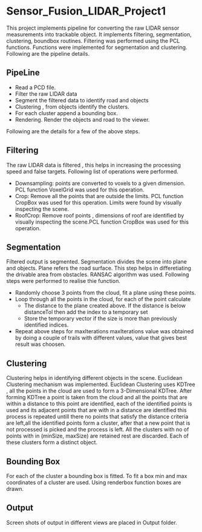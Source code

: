 # Sensor_Fusion_LIDAR_Project1
This project implements pipeline for converting the raw LIDAR sensor measurements into trackable object. It implements filtering, segmentation, clustering, boundbox routines. Filtering was performed using the PCL functions. Functions were implemented for segmentation and clustering. Following are the pipeline details. 

## PipeLine
- Read a PCD file.
- Filter the raw LIDAR data 
- Segment the filtered data to identify road and objects
- Clustering , from objects identify the clusters.
- For each cluster append a bounding box. 
- Rendering. Render the objects and road to the viewer. 

Following are the details for a few of the above steps. 

## Filtering
The raw LIDAR data is filtered , this helps in increasing the processing speed and false targets. Following list of operations were performed. 
 - Downsampling: points are converted to voxels to a given dimension. PCL function VoxelGrid was used for this operation.
 - Crop: Remove all the points that are outside the limits. PCL function CropBox was used for this operation. Limits were found by visually inspecting the scene. 
 - RoofCrop: Remove roof points , dimensions of roof are identified by visually inspecting the scene.PCL function CropBox was used for this operation.
 
## Segmentation
Filtered output is segmented. Segmentation divides the scene into plane and objects. Plane refers the road surface. This step helps in differetiating the drivable area from obstacles. RANSAC algorithm was used. Following steps were performed to realise thie function.
  - Randomly choose 3 points from the cloud, fit a plane using these points.
  - Loop through all the points in the cloud, for each of the point calculate
    - The distance to the plane created above. If the distance is below distanceTol then add the index to a temporary set
    - Store the temporary vector if the size is more than previously identified indices.
  - Repeat above steps for maxIterations
 maxIterations value was obtained by doing a couple of trails with different values, value that gives best result was choosen. 
 
 ## Clustering
 Clustering helps in identifying different objects in the scene. Euclidean Clustering mechanism was implemented. Euclidean Clustering uses KDTree , all the points in the cloud are used to form a 3-Dimensional KDTree. After forming KDTree a point is taken from the cloud and all the points that are within a distance to this point are identified, each of the identified points is used and its adjacent points that are with in a distance are identified this process is repeated untill there no points that satisfy the distance criteria are left,all the identified points form a cluster, after that a new point that is not processed is picked and the process is left. All the clusters with no of points with in (minSize, maxSize) are retained rest are discarded. Each of these clusters form a distinct object. 

## Bounding Box 
 For each of the cluster a bounding box is fitted. To fit a box min and max coordinates of a cluster are used. Using renderbox function boxes are drawn. 
 
## Output
 Screen shots of output in different views are placed in Output folder.
   
    
 
 
